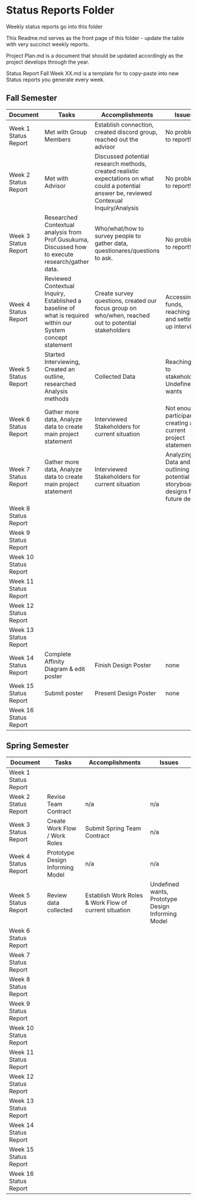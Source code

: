 # Status Reports Folder
Weekly status reports go into this folder

This Readme.md serves as the front page of this folder - update the table with very succinct weekly reports.

Project Plan.md is a document that should be updated accordingly as the project develops through the year.

Status Report Fall Week XX.md is a template for to copy-paste into new Status reports you generate every week.

## Fall Semester

| Document | Tasks | Accomplishments | Issues |
|---|---|---|---|
| Week 1 Status Report |Met with Group Members | Establish connection, created discord group, reached out the advisor | No problems to report! |
| Week 2 Status Report | Met with Advisor | Discussed potential research methods, created realistic expectations on what could a potential answer be, reviewed Contexual Inquiry/Analysis | No problems to report! |
| Week 3 Status Report | Researched Contextual analysis from Prof.Gusukuma, Discussed how to execute research/gather data. | Who/what/how to survey people to gather data, questionares/questions to ask. | No problems to report! |
| Week 4 Status Report | Reviewed Contextual Inquiry, Established a baseline of what is required within our System concept statement | Create survey questions, created our focus group on who/when, reached out to potential stakeholders | Accessing funds, reaching out and setting up interviews |
| Week 5 Status Report | Started Interviewing, Created an outline, researched Analysis methods | Collected Data| Reaching out to stakeholders, Undefined wants |
| Week 6 Status Report | Gather more data, Analyze data to create main project statement | Interviewed Stakeholders for current situation | Not enough participants, creating a current project statement |
| Week 7 Status Report | Gather more data, Analyze data to create main project statement | Interviewed Stakeholders for current situation | Analyzing Data and outlining potential storyboard designs for future design |
| Week 8 Status Report | | | |
| Week 9 Status Report | | | |
| Week 10 Status Report | | | |
| Week 11 Status Report | | | |
| Week 12 Status Report | | | |
| Week 13 Status Report | | | |
| Week 14 Status Report | Complete Affinity Diagram & edit poster| Finish Design Poster| none |
| Week 15 Status Report | Submit poster | Present Design Poster| none |
| Week 16 Status Report | | | |

## Spring Semester

| Document | Tasks | Accomplishments| Issues |
|---|---|---|---|
| Week 1 Status Report | | | |
| Week 2 Status Report | Revise Team Contract | n/a | n/a |
| Week 3 Status Report | Create Work Flow / Work Roles | Submit Spring Team Contract | n/a |
| Week 4 Status Report | Prototype Design Informing Model | n/a | n/a |
| Week 5 Status Report |Review data collected | Establish Work Roles & Work Flow of current situation | Undefined wants, Prototype Design Informing Model |
| Week 6 Status Report | | | |
| Week 7 Status Report | | | |
| Week 8 Status Report | | | |
| Week 9 Status Report | | | |
| Week 10 Status Report | | | |
| Week 11 Status Report | | | |
| Week 12 Status Report | | | |
| Week 13 Status Report | | | |
| Week 14 Status Report | | | |
| Week 15 Status Report | | | |
| Week 16 Status Report | | | |

